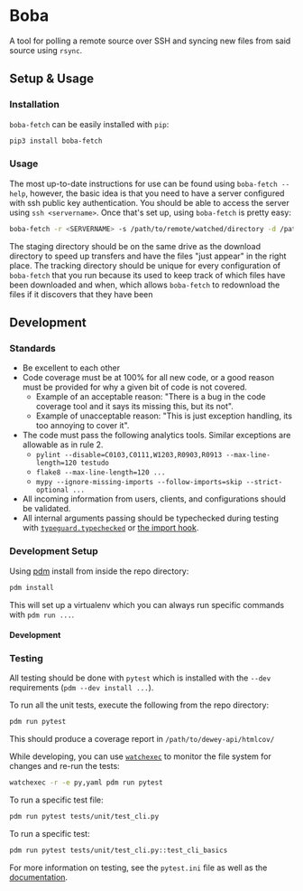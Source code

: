 # Boba

A tool for polling a remote source over SSH and syncing new files from said source using `rsync`.

## Setup & Usage

### Installation

`boba-fetch` can be easily installed with `pip`:

```bash
pip3 install boba-fetch
```

### Usage

The most up-to-date instructions for use can be found using `boba-fetch --help`, however, the basic idea is that you need to have a server configured with ssh public key authentication. You should be able to access the server using `ssh <servername>`. Once that's set up, using `boba-fetch` is pretty easy:

``` bash
boba-fetch -r <SERVERNAME> -s /path/to/remote/watched/directory -d /path/to/local/download/directory -g /path/to/local/staging/directory -t /path/to/local/tracking/directory
```

The staging directory should be on the same drive as the download directory to speed up transfers and have the files "just appear" in the right place. The tracking directory should be unique for every configuration of `boba-fetch` that you run because its used to keep track of which files have been downloaded and when, which allows `boba-fetch` to redownload the files if it discovers that they have been 

## Development

### Standards

- Be excellent to each other
- Code coverage must be at 100% for all new code, or a good reason must be provided for why a given bit of code is not covered.
  - Example of an acceptable reason: "There is a bug in the code coverage tool and it says its missing this, but its not".
  - Example of unacceptable reason: "This is just exception handling, its too annoying to cover it".
- The code must pass the following analytics tools. Similar exceptions are allowable as in rule 2.
  - `pylint --disable=C0103,C0111,W1203,R0903,R0913 --max-line-length=120 testudo`
  - `flake8 --max-line-length=120 ...`
  - `mypy --ignore-missing-imports --follow-imports=skip --strict-optional ...`
- All incoming information from users, clients, and configurations should be validated.
- All internal arguments passing should be typechecked during testing with [`typeguard.typechecked`](https://typeguard.readthedocs.io/en/latest/userguide.html#using-the-decorator) or [the import hook](https://typeguard.readthedocs.io/en/latest/userguide.html#using-the-import-hook).

### Development Setup

Using [pdm](https://pdm.fming.dev/) install from inside the repo directory:

```bash
pdm install
```

This will set up a virtualenv which you can always run specific commands with `pdm run ...`.

#### Development

### Testing

All testing should be done with `pytest` which is installed with the `--dev` requirements (`pdm --dev install ...`).

To run all the unit tests, execute the following from the repo directory:

```bash
pdm run pytest
```

This should produce a coverage report in `/path/to/dewey-api/htmlcov/`

While developing, you can use [`watchexec`](https://github.com/watchexec/watchexec) to monitor the file system for changes and re-run the tests:

```bash
watchexec -r -e py,yaml pdm run pytest
```

To run a specific test file:

```bash
pdm run pytest tests/unit/test_cli.py
```

To run a specific test:

```bash
pdm run pytest tests/unit/test_cli.py::test_cli_basics
```

For more information on testing, see the `pytest.ini` file as well as the [documentation](https://docs.pytest.org/en/stable/).

